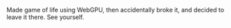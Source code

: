 Made game of life using WebGPU, then accidentally broke it, and decided to leave it there. See yourself.
